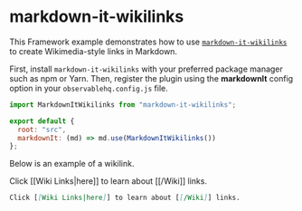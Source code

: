 # markdown-it-wikilinks

This Framework example demonstrates how to use [`markdown-it-wikilinks`](https://github.com/jsepia/markdown-it-wikilinks) to create Wikimedia-style links in Markdown.

First, install `markdown-it-wikilinks` with your preferred package manager such as npm or Yarn. Then, register the plugin using the **markdownIt** config option in your `observablehq.config.js` file.

```js run=false
import MarkdownItWikilinks from "markdown-it-wikilinks";

export default {
  root: "src",
  markdownIt: (md) => md.use(MarkdownItWikilinks())
};
```

Below is an example of a wikilink.

Click [[Wiki Links|here]] to learn about [[/Wiki]] links.

```md run=false
Click [[Wiki Links|here]] to learn about [[/Wiki]] links.
```
